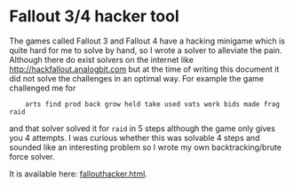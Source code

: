 # Fallout 3/4 hacker tool

The games called Fallout 3 and Fallout 4 have a hacking minigame which is quite
hard for me to solve by hand, so I wrote a solver to alleviate the pain.
Although there do exist solvers on the internet like
http://hackfallout.analogbit.com but at the time of writing this document it did
not solve the challenges in an optimal way. For example the game challenged me
for

```
    arts find prod back grow held take used vats work bids made frag raid
```

and that solver solved it for `raid` in 5 steps although the game only gives you
4 attempts. I was curious whether this was solvable 4 steps and sounded like an
interesting problem so I wrote my own backtracking/brute force solver.

It is available here: [fallouthacker.html][link].

[link]: https://rawgit.com/ypsu/experiments/master/fallouthacker/fallouthacker.html
